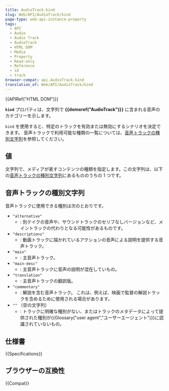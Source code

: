 ```yaml
---
title: AudioTrack.kind
slug: Web/API/AudioTrack/kind
page-type: web-api-instance-property
tags:
  - API
  - Audio
  - Audio Track
  - AudioTrack
  - HTML DOM
  - Media
  - Property
  - Read-only
  - Reference
  - id
  - track
browser-compat: api.AudioTrack.kind
translation_of: Web/API/AudioTrack/kind
---
```

{{APIRef("HTML DOM")}}

**`kind`** プロパティは、文字列で **{{domxref("AudioTrack")}}** に含まれる音声のカテゴリーを示します。

`kind` を使用すると、特定のトラックを有効または無効にするシナリオを決定できます。 音声トラックで利用可能な種類の一覧については、[音声トラックの種別文字列](#音声トラックの種別文字列)を参照してください。

## 値

文字列で、メディアが表すコンテンツの種類を指定します。この文字列は、以下の[音声トラックの種別文字列](#音声トラックの種別文字列)にあるもののうちの 1 つです。

## 音声トラックの種別文字列

音声トラックに使用できる種別は次のとおりです。

- `"alternative"`
  - : 別テイクの音声や、サウンドトラックのセリフなしバージョンなど、メイントラックの代わりとなる可能性があるものです。
- `"descriptions"`
  - : 動画トラックに描かれているアクションの音声による説明を提供する音声トラック。
- `"main"`
  - : 主音声トラック。
- `"main-desc"`
  - : 主音声トラックに音声の説明が混在していもの。
- `"translation"`
  - : 主音声トラックの翻訳版。
- `"commentary"`
  - : 解説を含む音声トラック。 これは、例えば、映画で監督の解説トラックを含めるために使用される場合があります。
- `""` （空の文字列）
  - : トラックに明確な種別がない、またはトラックのメタデータによって提供された種別が{{Glossary("user agent","ユーザーエージェント")}}に認識されていないもの。

## 仕様書

{{Specifications}}

## ブラウザーの互換性

{{Compat}}
